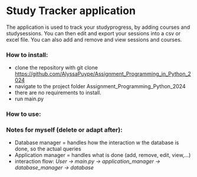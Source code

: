 # Study Tracker application

The application is used to track your studyprogress, by adding courses and studysessions. 
You can then edit and export your sessions into a csv or excel file.
You can also add and remove and view sessions and courses.

### How to install:

- clone the repository with git clone https://github.com/AlyssaPuype/Assignment_Programming_in_Python_2024
- navigate to the project folder Assignment_Programming_Python_2024
- there are no requirements to install.
- run main.py

### How to use:



### Notes for myself (delete or adapt after):

- Database manager = handles how the interaction w the database is done, so the actual queries
- Application manager = handles what is done (add, remove, edit, view,...)
- interaction flow: *User -> main.py -> application_manager -> database_manager -> database*


